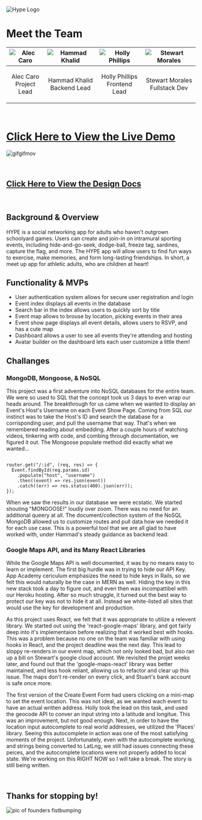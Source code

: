 <img src="https://i.ibb.co/2sJSr3J/Screen-Shot-2021-04-02-at-12-44-25-PM.png" alt="Hype Logo" border="0">

<br/>
<h1>Meet the Team</h1>
<table>
<thead>
<tr>
<th><img src="https://i.ibb.co/jvCDtCD/alec-caro.jpg" alt="Alec Caro"></th>
<th><img src="https://i.ibb.co/VSFy3Gw/IMG-5549.jpg" alt="Hammad Khalid"></th>
<th><img src="https://i.ibb.co/hZNqC9S/Holly-Phillips.png" alt="Holly Phillips"></th>
<th><img src="https://i.ibb.co/10FSPjJ/IMG-0876.png" alt="Stewart Morales"></th>
</tr>
</thead>
<tbody>
<tr>
<td><p align="center">Alec Caro<br/>Project Lead</p></td>
<td><p align="center">Hammad Khalid<br/>Backend Lead</p></td>
<td><p align="center">Holly Phillips<br/>Frontend Lead</p></td>
<td><p align="center">Stewart Morales<br/>Fullstack Dev</p></td>
</tr>
</tbody>
</table>

<a href="http://hype-event.herokuapp.com/#/"><br/><h1>Click Here to View the Live Demo</h1></a>
<img src="https://drive.google.com/uc?export=view&id=1_BFBD1O-MPNJTShizjAVW_AFAj9y40eq" alt="gifgifmov" border="0">

<a href="https://github.com/hollyjphilly/HYPE/wiki"><br/><h2>Click Here to View the Design Docs</h2></a>
<br/>

<h2>Background & Overview</h2>
<p>HYPE is a social networking app for adults who haven't outgrown schoolyard games. Users can create and join-in on intramural sporting events, including hide-and-go-seek, dodge-ball, freeze tag, sardines, capture the flag, and more. The HYPE app will allow users to find fun ways to exercise, make memories, and form long-lasting friendships. In short, a meet up app for athletic adults, who are children at heart!</p>

<h2>Functionality & MVPs</h2>
<ul>
<li>User authentication system allows for secure user registration and login</li>
<li>Event index displays all events in the database</li>
<li>Search bar in the index allows users to quickly sort by title</li>
<li>Event map allows to brouse by location, picking events in their area</li>
<li>Event show page displays all event details, allows users to RSVP, and has a cute map</li>
<li>Dashboard allows a user to see all events they're attending and hosting</li>
<li>Avatar builder on the dashboard lets each user customize a little them!</li>
</ul>

<h2>Challanges</h2>

<h3>MongoDB, Mongoose, & NoSQL</h3>
<p>This project was a first adventure into NoSQL databases for the entire team. We were so used to SQL that the concept took us 3 days to even wrap our heads around. The breakthrough for us came when we wanted to display an Event's Host's Username on each Event Show Page. Coming from SQL our instinct was to take the Host's ID and search the database for a corrisponding user, and pull the username that way. That's when we remembered reading about embedding. After a couple hours of watching videos, tinkering with code, and combing through documentation, we figured it out. The Mongoose populate method did exactly what we wanted...</p>
<code>
router.get("/:id", (req, res) => {
  Event.findById(req.params.id)
    .populate("host", "username")
    .then((event) => res.json(event))
    .catch((err) => res.status(400).json(err));
});
</code>
<p>When we saw the results in our database we were ecstatic. We started shouting "MONGOOSE!" loudly over zoom. There was no need for an additional queery at all. The document/collection system of the NoSQL MongoDB allowed us to customize routes and pull data how we needed it for each use case. This is a powerful tool that we are all glad to have worked with, under Hammad's steady guidance as backend lead.</p>

<h3>Google Maps API, and its Many React Libraries</h3>
<p>While the Google Maps API is well documented, it was by no means easy to learn or implement. The first big hurdle was in trying to hide our API Key. App Academy cericulum emphasizes the need to hide keys in Rails, so we felt this would naturally be the case in MERN as well. Hiding the key in this new stack took a day to figure out, and even then was incompattibel with our Heroku hosting. After so much struggle, it turned out the best way to protect our key was not to hide it at all. Instead we white-listed all sites that would use the key for development and production.</p>
<p>As this project uses React, we felt that it was appropriate to utilize a relevent library. We started out using the 'react-google-maps' library, and got fairly deep into it's implementaion before realizing that it worked best with hooks. This was a problem because no one on the team was familiar with using hooks in React, and the project deadline was the next day. This lead to sloppy re-renders in our event map, which not only looked bad, but also ran up a bill on Stewart's google cloud account. We revisited the projet weeks later, and found out that the 'google-maps-react' library was better maintained, and less hook reliant, allowing us to refactor and clear up this issue. The maps don't re-render on every click, and Stuart's bank account is safe once more.</p>
<p>The first version of the Create Event Form had users clicking on a mini-map to set the event location. This was not ideal, as we wanted wach event to have an actual written address. Holly took the lead on this task, and used the geocode API to conver an input string into a latitude and longitue. This was an improvement, but not good enough. Next, in order to have the location input autocomplete to real world addresses, we utilized the 'Places' library. Seeing this autocomplete in action was one of the most satisfying moments of the project. Unfortunately, even with the autocomplete working, and strings being converted to LatLng, we still had issues connecting these peices, and the autocomplete locations were not properly added to local state. We're working on this RIGHT NOW so I will take a break. The story is still being written.</p>

<br/>
<h2>Thanks for stopping by!</h2>
<img src="https://i.ibb.co/mTYrnMW/fistbump.png" alt="pic of founders fistbumping">
